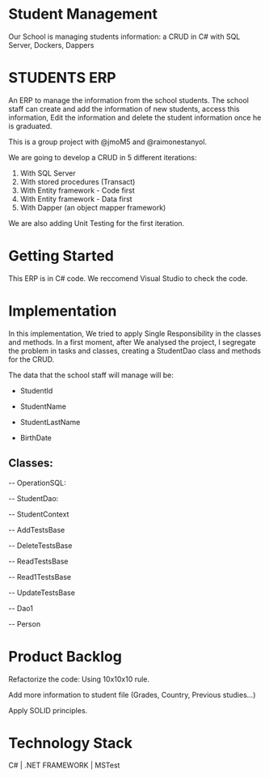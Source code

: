 # Student Management
Our School is managing students information: a CRUD in C# with SQL Server, Dockers, Dappers

# STUDENTS ERP
An ERP to manage the information from the school students. The school staff can create and add the information of new students, access this information, Edit the information and delete the student information once he is graduated.

This is a group project with @jmoM5 and @raimonestanyol. 

We are going to develop a CRUD in 5 different iterations:
1) With SQL Server
2) With stored procedures (Transact)
3) With Entity framework - Code first
4) With Entity framework - Data first
5) With Dapper (an object mapper framework)

We are also adding Unit Testing for the first iteration.

# Getting Started
This ERP is in C# code. We reccomend Visual Studio to check the code.

# Implementation
In this implementation, We tried to apply Single Responsibility in the classes and methods. In a first moment, after We analysed the project, I segregate the problem in tasks and classes, creating a StudentDao class and methods for the CRUD.

The data that the school staff will manage will be:

- StudentId

- StudentName

- StudentLastName

- BirthDate

## Classes:

-- OperationSQL:

-- StudentDao:

-- StudentContext

-- AddTestsBase

-- DeleteTestsBase

-- ReadTestsBase

-- Read1TestsBase

-- UpdateTestsBase

-- Dao1

-- Person


# Product Backlog
Refactorize the code: Using 10x10x10 rule.

Add more information to student file (Grades, Country, Previous studies...)

Apply SOLID principles.

# Technology Stack

C# | .NET FRAMEWORK | MSTest

